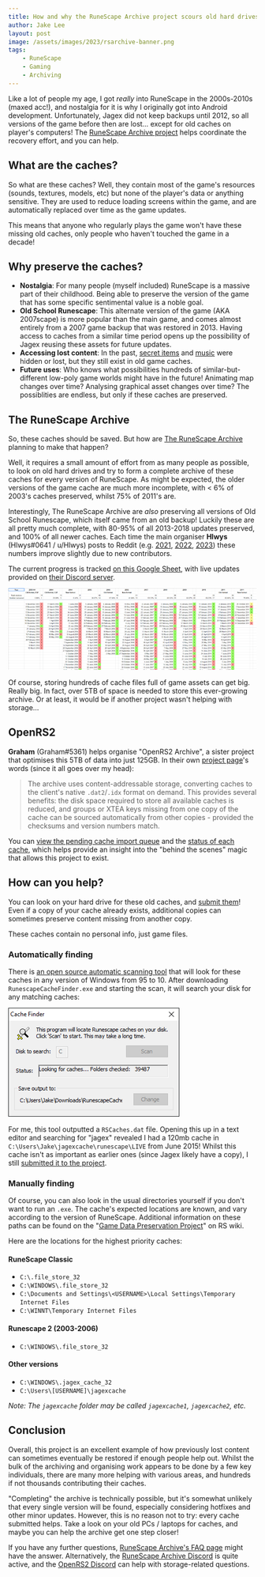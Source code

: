 ```yaml
---
title: How and why the RuneScape Archive project scours old hard drives to preserve MMORPG history and restore lost media
author: Jake Lee
layout: post
image: /assets/images/2023/rsarchive-banner.png
tags:
    - RuneScape
    - Gaming
    - Archiving
---
```


Like a lot of people my age, I got *really* into RuneScape in the 2000s-2010s (maxed acc!), and nostalgia for it is why I originally got into Android development. Unfortunately, Jagex did not keep backups until 2012, so all versions of the game before then are lost… except for old caches on player's computers! The [RuneScape Archive project](https://rs-archive.github.io/index.html) helps coordinate the recovery effort, and you can help.

## What are the caches?

So what are these caches? Well, they contain most of the game's resources (sounds, textures, models, etc) but none of the player's data or anything sensitive. They are used to reduce loading screens within the game, and are automatically replaced over time as the game updates.

This means that anyone who regularly plays the game won't have these missing old caches, only people who haven't touched the game in a decade! 

## Why preserve the caches?

* **Nostalgia**: For many people (myself included) RuneScape is a massive part of their childhood. Being able to preserve the version of the game that has some specific sentimental value is a noble goal.
* **Old School Runescape**: This alternate version of the game (AKA 2007scape) is more popular than the main game, and comes almost entirely from a 2007 game backup that was restored in 2013. Having access to caches from a similar time period opens up the possibility of Jagex reusing these assets for future updates.
* **Accessing lost content**: In the past, [secret items](https://oldschool.runescape.wiki/w/Hex_edit_detected) and [music](https://www.youtube.com/watch?v=z5thjrZ2Gck) were hidden or lost, but they still exist in old game caches.
* **Future uses**: Who knows what possibilities hundreds of similar-but-different low-poly game worlds might have in the future! Animating map changes over time? Analysing graphical asset changes over time? The possiblities are endless, but only if these caches are preserved.

## The RuneScape Archive

So, these caches should be saved. But how are [The RuneScape Archive](https://rs-archive.github.io/index.html) planning to make that happen?

Well, it requires a small amount of effort from as many people as possible, to look on old hard drives and try to form a complete archive of these caches for every version of RuneScape. As might be expected, the older versions of the game cache are much more incomplete, with < 6% of 2003's caches preserved, whilst 75% of 2011's are.

Interestingly, The RuneScape Archive are *also* preserving all versions of Old School Runescape, which itself came from an old backup! Luckily these are all pretty much complete, with 80-95% of all 2013-2018 updates preserved, and 100% of all newer caches. Each time the main organiser **Hlwys** (Hlwys#0641 / u/Hlwys) posts to Reddit (e.g. [2021](https://www.reddit.com/r/2007scape/comments/r8uy5j/psa_do_you_have_old_computerslaptopshard/), [2022](https://www.reddit.com/r/2007scape/comments/yzeg6n/do_you_have_any_old_computers_or_hard_drives_you/), [2023](https://www.reddit.com/r/pcgaming/comments/105r0pd/remember_runescape_every_original_version_of_the/)) these numbers improve slightly due to new contributors.

The current progress is tracked [on this Google Sheet](https://docs.google.com/spreadsheets/d/1NSCUuFWP8gIFZnpwbjxb8n4DFy6IxK8v1SZ8BXVHFr0/edit#gid=0), with live updates provided on [their Discord server](https://discord.gg/tAeAsBDeHA).

 [![](/assets/images/2023/rsarchive-tracking-740w.png)](https://docs.google.com/spreadsheets/d/1NSCUuFWP8gIFZnpwbjxb8n4DFy6IxK8v1SZ8BXVHFr0/edit#gid=0)

Of course, storing hundreds of cache files full of game assets can get big. Really big. In fact, over 5TB of space is needed to store this ever-growing archive. Or at least, it would be if another project wasn't helping with storage…

## OpenRS2

**Graham** (Graham#5361) helps organise "OpenRS2 Archive", a sister project that optimises this 5TB of data into just 125GB. In their own [project page](https://archive.openrs2.org/)'s words (since it all goes over my head):

> The archive uses content-addressable storage, converting caches to the client's native `.dat2`/`.idx` format on demand. This provides several benefits: the disk space required to store all available caches is reduced, and groups or XTEA keys missing from one copy of the cache can be sourced automatically from other copies - provided the checksums and version numbers match.

You can [view the pending cache import queue](https://docs.google.com/spreadsheets/d/1vLMgnzQqcGv830UTDzYKD8tfPEYGrktAZTE76XHblPU/edit#gid=0) and the [status of each cache](https://archive.openrs2.org/caches/runescape/1), which helps provide an insight into the "behind the scenes" magic that allows this project to exist. 

## How can you help?

You can look on your hard drive for these old caches, and [submit them](https://docs.google.com/forms/d/e/1FAIpQLScQqv-P3DKjVEe8NirljRSePaOKYNZlnyIkdmdoqWLTB_DAKQ/viewform)! Even if a copy of your cache already exists, additional copies can sometimes preserve content missing from another copy.

These caches contain no personal info, just game files.

### Automatically finding

There is [an open source automatic scanning tool](https://github.com/edward4096/rscachefinder/releases) that will look for these caches in any version of Windows from 95 to 10. After downloading `RunescapeCacheFinder.exe` and starting the scan, it will search your disk for any matching caches:

![](/assets/images/2023/rsarchive-scan.png)

For me, this tool outputted a `RSCaches.dat` file. Opening this up in a text editor and searching for "jagex" revealed I had a 120mb cache in `C:\Users\Jake\jagexcache\runescape\LIVE` from June 2015! Whilst this cache isn't as important as earlier ones (since Jagex likely have a copy), I still [submitted it to the project](https://docs.google.com/forms/d/e/1FAIpQLScQqv-P3DKjVEe8NirljRSePaOKYNZlnyIkdmdoqWLTB_DAKQ/viewform).


### Manually finding

Of course, you can also look in the usual directories yourself if you don't want to run an `.exe`. The cache's expected locations are known, and vary according to the version of RuneScape. Additional information on these paths can be found on the "[Game Data Preservation Project](https://runescape.wiki/w/User:Manpaint55/T:CHD-main)" on RS wiki.

Here are the locations for the highest priority caches:

#### RuneScape Classic

* `C:\.file_store_32`
* `C:\WINDOWS\.file_store_32`
* `C:\Documents and Settings\<USERNAME>\Local Settings\Temporary Internet Files`
* `C:\WINNT\Temporary Internet Files`

#### Runescape 2 (2003-2006)

* `C:\WINDOWS\.file_store_32`

#### Other versions

* `C:\WINDOWS\.jagex_cache_32`
* `C:\Users\[USERNAME]\jagexcache`

*Note: The `jagexcache` folder may be called `jagexcache1`, `jagexcache2`, etc.*

## Conclusion

Overall, this project is an excellent example of how previously lost content can sometimes eventually be restored if enough people help out. Whilst the bulk of the archiving and organising work appears to be done by a few key individuals, there are many more helping with various areas, and hundreds if not thousands contributing their caches. 

"Completing" the archive is technically possible, but it's somewhat unlikely that every single version will be found, especially considering hotfixes and other minor updates. However, this is no reason not to try: every cache submitted helps. Take a look on your old PCs / laptops for caches, and maybe you can help the archive get one step closer!

If you have any further questions, [RuneScape Archive's FAQ page](https://rs-archive.github.io/faq.html) might have the answer. Alternatively, the [RuneScape Archive Discord](https://discord.gg/UTCE5EfzSg) is quite active, and the [OpenRS2 Discord](https://discord.gg/WqTmUPMMMm) can help with storage-related questions.
